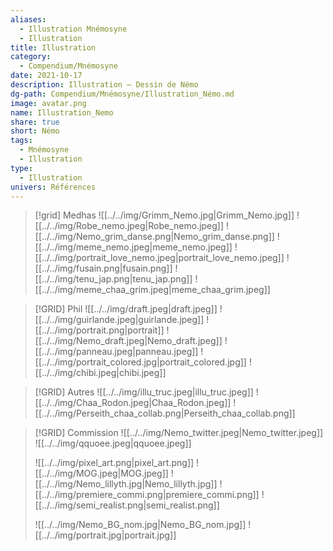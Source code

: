 ```yaml
---
aliases:
  - Illustration Mnémosyne
  - Illustration
title: Illustration
category:
  - Compendium/Mnémosyne
date: 2021-10-17
description: Illustration — Dessin de Némo
dg-path: Compendium/Mnémosyne/Illustration_Némo.md
image: avatar.png
name: Illustration_Nemo
share: true
short: Némo
tags:
  - Mnémosyne
  - Illustration
type:
  - Illustration
univers: Références
---
```



> [!grid] Medhas
> ![[../../img/Grimm_Nemo.jpg|Grimm_Nemo.jpg]] ![[../../img/Robe_nemo.jpeg|Robe_nemo.jpeg]]
> ![[../../img/Nemo_grim_danse.png|Nemo_grim_danse.png]] ![[../../img/meme_nemo.jpeg|meme_nemo.jpeg]] ![[../../img/portrait_love_nemo.jpeg|portrait_love_nemo.jpeg]]
> ![[../../img/fusain.png|fusain.png]] ![[../../img/tenu_jap.png|tenu_jap.png]]
> ![[../../img/meme_chaa_grim.jpeg|meme_chaa_grim.jpeg]]

> [!GRID] Phil
> ![[../../img/draft.jpeg|draft.jpeg]] ![[../../img/guirlande.jpeg|guirlande.jpeg]] ![[../../img/portrait.png|portrait]]
> ![[../../img/Nemo_draft.jpeg|Nemo_draft.jpeg]] ![[../../img/panneau.jpeg|panneau.jpeg]] ![[../../img/portrait_colored.jpg|portrait_colored.jpg]]
> ![[../../img/chibi.jpeg|chibi.jpeg]]

> [!GRID] Autres
> ![[../../img/illu_truc.jpeg|illu_truc.jpeg]]
> ![[../../img/Chaa_Rodon.jpeg|Chaa_Rodon.jpeg]]
> ![[../../img/Perseith_chaa_collab.png|Perseith_chaa_collab.png]]


> [!GRID] Commission
> ![[../../img/Nemo_twitter.jpeg|Nemo_twitter.jpeg]] ![[../../img/qquoee.jpeg|qquoee.jpeg]]
>
> ![[../../img/pixel_art.png|pixel_art.png]]
> ![[../../img/MOG.jpeg|MOG.jpeg]] ![[../../img/Nemo_lillyth.jpg|Nemo_lillyth.jpg]]
> ![[../../img/premiere_commi.png|premiere_commi.png]]
> ![[../../img/semi_realist.png|semi_realist.png]]
>
> ![[../../img/Nemo_BG_nom.jpg|Nemo_BG_nom.jpg]]
> ![[../../img/portrait.jpg|portrait.jpg]]